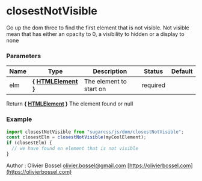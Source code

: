 # closestNotVisible

Go up the dom three to find the first element that is not visible.
Not visible mean that has either an opacity to 0, a visibility to hidden or a display to none

### Parameters

| Name | Type                                                                             | Description             | Status   | Default |
| ---- | -------------------------------------------------------------------------------- | ----------------------- | -------- | ------- |
| elm  | **{ [HTMLElement](https://developer.mozilla.org/fr/docs/Web/API/HTMLElement) }** | The element to start on | required |

Return **{ [HTMLElement](https://developer.mozilla.org/fr/docs/Web/API/HTMLElement) }** The element found or null

### Example

```js
import closestNotVisible from "sugarcss/js/dom/closestNotVisible";
const closestElm = closestNotVisible(myCoolElement);
if (closestElm) {
  // we have found en element that is not visible
}
```

Author : Olivier Bossel [olivier.bossel@gmail.com](mailto:olivier.bossel@gmail.com) [https://olivierbossel.com](https://olivierbossel.com)
